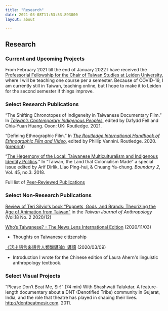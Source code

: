 ```yaml
---
title: "Research"
date: 2021-03-08T11:53:53.893000
layout: about

---
```


## Research

### Current and Upcoming Projects

From February 2021 till the end of January 2022 I have received the [Professorial Fellowship for the Chair of Taiwan Studies at Leiden University](https://www.iias.asia/professorial-fellowship-chair-taiwan-studies-leiden-university), where I will be teaching one course per a semester. Because of COVID-19, I am currently still in Taiwan, teaching online, but I hope to make it to Leiden for the second semester if things improve.

### Select Research Publications

<span class="roam-blockref">“The Shifting Chronotopes of Indigeneity in Taiwanese Documentary Film.” In _[Taiwan’s Contemporary Indigenous Peoples](https://www.routledge.com/Taiwans-Contemporary-Indigenous-Peoples/Fell-Davies-Huang/p/book/9780367553579)_, edited by Dafydd Fell and Chia-Yuan Huang. Oxon: UK: Routledge. 2021. </span>

<span class="roam-blockref">“Defining Ethnographic Film.” In _[The Routledge International Handbook of Ethnographic Film and Video](https://www.routledge.com/The-Routledge-International-Handbook-of-Ethnographic-Film-and-Video/Vannini/p/book/9780367185824)_, edited by Phillip Vannini. Routledge. 2020. ([preprint](/files/friedman-2020.pdf))</span>

<span class="roam-blockref">“[The Hegemony of the Local: Taiwanese Multiculturalism and Indigenous Identity Politics](https://doi.org/10.1215/01903659-6915593).” In “Taiwan, the Land that Colonialism Made” a special issue edited by Arif Dirlik, Liao Ping-hui, & Chuang Ya-chung. _Boundary 2_, Vol. 45, no.3. 2018. </span>

Full list of <span class="roam-page">[Peer-Reviewed Publications](peer-reviewed-publications)</span>

### Select Non-Research Publications

[Review of Teri Silvio's book "Puppets, Gods, and Brands: Theorizing the Age of Animation from Taiwan"](https://www.ioe.sinica.edu.tw/WebTools/FilesDownload.ashx?Siteid=530164240637641451&Menuid=530167100636226027&TB=PeriodicalsContent&CN=PCID&fd=Periodicals_PDF&CNV=PDF&Pname=TJA18-2-BR1.pdf&MSID=11) in the _Taiwan Journal of Anthropology_ (Vol.18 No. 2 2020/12)

[Who’s Taiwanese? - The News Lens International Edition](https://international.thenewslens.com/feature/taiwan-immigration/142773) (2020/11/03)

* Thoughts on Taiwanese citizenship

[《活出語言來語言人類學導論》導讀](https://guavanthropology.tw/article/6801) (2020/03/09)

* Introduction I wrote for the Chinese edition of Laura Ahern's linguistic anthropology textbook.

### Select Visual Projects

“Please Don’t Beat Me, Sir!” (74 min) With Shashwati Talukdar. A feature-length documentary about a DNT (Denotified Tribe) community in Gujarat, India, and the role that theatre has played in shaping their lives. http://dontbeatmesir.com. 2011.
